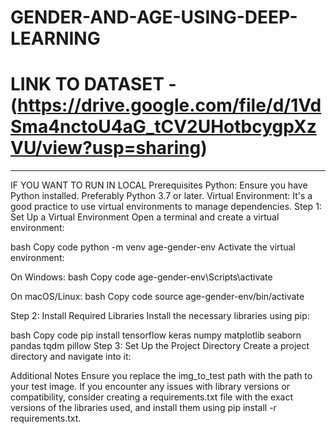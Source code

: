 # GENDER-AND-AGE-USING-DEEP-LEARNING
# LINK TO DATASET -(https://drive.google.com/file/d/1VdSma4nctoU4aG_tCV2UHotbcygpXzVU/view?usp=sharing)

-------------------------------------------------------------------------------------------------

IF YOU WANT TO RUN IN LOCAL 
Prerequisites
Python: Ensure you have Python installed. Preferably Python 3.7 or later.
Virtual Environment: It's a good practice to use virtual environments to manage dependencies.
Step 1: Set Up a Virtual Environment
Open a terminal and create a virtual environment:

bash
Copy code
python -m venv age-gender-env
Activate the virtual environment:

On Windows:
bash
Copy code
age-gender-env\Scripts\activate

On macOS/Linux:
bash
Copy code
source age-gender-env/bin/activate

Step 2: Install Required Libraries
Install the necessary libraries using pip:

bash
Copy code
pip install tensorflow keras numpy matplotlib seaborn pandas tqdm pillow
Step 3: Set Up the Project Directory
Create a project directory and navigate into it:

Additional Notes
Ensure you replace the img_to_test path with the path to your test image.
If you encounter any issues with library versions or compatibility, consider creating a requirements.txt file with the exact versions of the libraries used, and install them using pip install -r requirements.txt.
